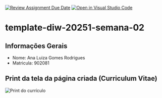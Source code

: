 [![Review Assignment Due Date](https://classroom.github.com/assets/deadline-readme-button-22041afd0340ce965d47ae6ef1cefeee28c7c493a6346c4f15d667ab976d596c.svg)](https://classroom.github.com/a/6b4UVvYL)
[![Open in Visual Studio Code](https://classroom.github.com/assets/open-in-vscode-2e0aaae1b6195c2367325f4f02e2d04e9abb55f0b24a779b69b11b9e10269abc.svg)](https://classroom.github.com/online_ide?assignment_repo_id=20103441&assignment_repo_type=AssignmentRepo)
# template-diw-20251-semana-02

## Informações Gerais
- Nome: Ana Luiza Gomes Rodrigues
- Matricula: 902081

## Print da tela da página criada (Curriculum Vitae)

<img src="images/curriculum.png" alt="Print do currículo">
